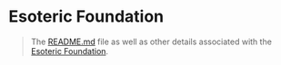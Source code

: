 # Esoteric Foundation

> The [README.md](./profile/README.md) file as well as other details associated with the [Esoteric Foundation](https://www.github.com/EsotericFoundation).

